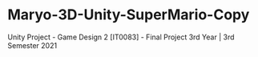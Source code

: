 # Maryo-3D-Unity-SuperMario-Copy
Unity Project - Game Design 2 [IT0083] - Final Project 3rd Year | 3rd Semester 2021
